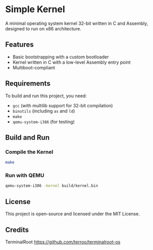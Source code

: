 # Simple Kernel

A minimal operating system kernel 32-bit written in C and Assembly, designed to run on x86 architecture.

## Features

- Basic bootstrapping with a custom bootloader
- Kernel written in C with a low-level Assembly entry point
- Multiboot-compliant

## Requirements

To build and run this project, you need:

- `gcc` (with multilib support for 32-bit compilation)
- `binutils` (including `as` and `ld`)
- `make`
- `qemu-system-i386` (for testing)

## Build and Run

### Compile the Kernel

```sh
make
```

### Run with QEMU

```sh
qemu-system-i386 -kernel build/kernel.bin
```

## License

This project is open-source and licensed under the MIT License.

## Credits

TerminalRoot
https://github.com/terroo/terminalroot-os
